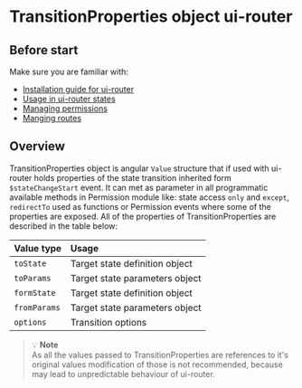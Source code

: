 TransitionProperties object ui-router
============================

Before start
----------------------------

Make sure you are familiar with:
- [Installation guide for ui-router](https://github.com/Narzerus/angular-permission/blob/development/docs/ui-router/1-installation.md)
- [Usage in ui-router states](https://github.com/Narzerus/angular-permission/blob/development/docs/ui-router/2-usage-in-states.md)
- [Managing permissions](https://github.com/Narzerus/angular-permission/blob/development/docs/1-manging-permissions.md)   
- [Manging routes](https://github.com/Narzerus/angular-permission/blob/development/docs/2-manging-roles.md)   

Overview
----------------------------

TransitionProperties object is angular `Value` structure that if used with ui-router holds properties of the state transition inherited form `$stateChangeStart` event. It can met as parameter in all programmatic available methods in Permission module like: state access `only` and `except`, `redirectTo` used as functions or Permission events where some of the properties are exposed. All of the properties of TransitionProperties are described in the table below:

| Value type    |  Usage                         | 
| :------------ | :----------------------------- |
| `toState`     | Target state definition object |
| `toParams`    | Target state parameters object |
| `formState`   | Target state definition object |
| `fromParams`  | Target state parameters object | 
| `options`     | Transition options             | 


> :bulb: **Note**   
> As all the values passed to TransitionProperties are references to it's original values modification of those is not recommended, because may lead to unpredictable behaviour of ui-router. 
